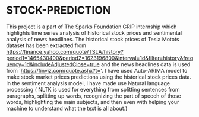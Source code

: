 # STOCK-PREDICTION
This project is a part of The Sparks Foundation GRIP internship which highlights time series analysis of historical stock prices and sentimental analysis of news headlines.
The historical stock prices of Tesla Motots dataset has been extracted from https://finance.yahoo.com/quote/TSLA/history?period1=1465430400&period2=1623196800&interval=1d&filter=history&frequency=1d&includeAdjustedClose=true
and the news headlines data is used from 'https://finviz.com/quote.ashx?t='.
I have used Auto-ARIMA model to make stock market prices predictions using the historical stock prices data. In the sentiment analysis model, I have made use Natural language processing ( NLTK is used for everything from splitting sentences from paragraphs, splitting up words, recognizing the part of speech of those words, highlighting the main subjects, and then even with helping your machine to understand what the text is all about.)
